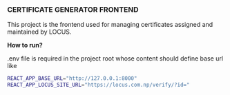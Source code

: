### CERTIFICATE GENERATOR FRONTEND

This project is the frontend used for managing certificates assigned and maintained by LOCUS.

**How to run?**

.env file is required in the project root whose content should define base url like

```sh
REACT_APP_BASE_URL="http://127.0.0.1:8000"
REACT_APP_LOCUS_SITE_URL="https://locus.com.np/verify/?id="
```
